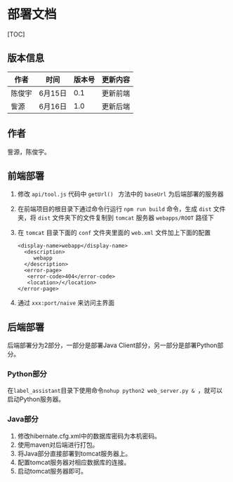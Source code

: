 # 部署文档

[TOC]

## 版本信息

| 作者   | 时间    | 版本号  | 更新内容 |
| ---- | ----- | ---- | ---- |
| 陈俊宇  | 6月15日 | 0.1  | 更新前端 |
| 訾源   | 6月16日 | 1.0  | 更新后端 |



## 作者

訾源，陈俊宇。

## 前端部署

1. 修改 `api/tool.js` 代码中 `getUrl() ` 方法中的 `baseUrl` 为后端部署的服务器 

2. 在前端项目的根目录下通过命令行运行 `npm run build` 命令，生成 `dist` 文件夹，将  `dist`  文件夹下的文件复制到  `tomcat`  服务器 `webapps/ROOT` 路径下

3. 在 `tomcat` 目录下面的 `conf` 文件夹里面的 `web.xml` 文件加上下面的配置

   ```
   <display-name>webapp</display-name>
     <description>
        webapp
     </description>
     <error-page>  
      <error-code>404</error-code>  
      <location>/</location>  
   </error-page> 
   ```

4. 通过 `xxx:port/naive` 来访问主界面 


## 后端部署

后端部署分为2部分，一部分是部署Java Client部分，另一部分是部署Python部分。

### Python部分

在`label_assistant`目录下使用命令`nohup python2 web_server.py & `，就可以启动Python服务器。

### Java部分

1. 修改hibernate.cfg.xml中的数据库密码为本机密码。
2. 使用maven对后端进行打包。
3. 将Java部分直接部署到tomcat服务器上。
4. 配置tomcat服务器对相应数据库的连接。
5. 启动tomcat服务器即可。